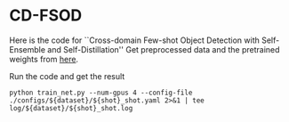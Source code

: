 # CD-FSOD
Here is the code for ``Cross-domain Few-shot Object Detection with Self-Ensemble and Self-Distillation''
Get preprocessed data and the pretrained weights from [here](https://github.com/XXX-YES/FSOD).

Run the code and get the result

    
    python train_net.py --num-gpus 4 --config-file ./configs/${dataset}/${shot}_shot.yaml 2>&1 | tee log/${dataset}/${shot}_shot.log
    
